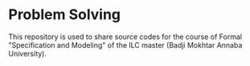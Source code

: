 # Problem Solving

This repository is used to share source codes for the course of Formal "Specification and Modeling" of the ILC master (Badji Mokhtar Annaba University).
